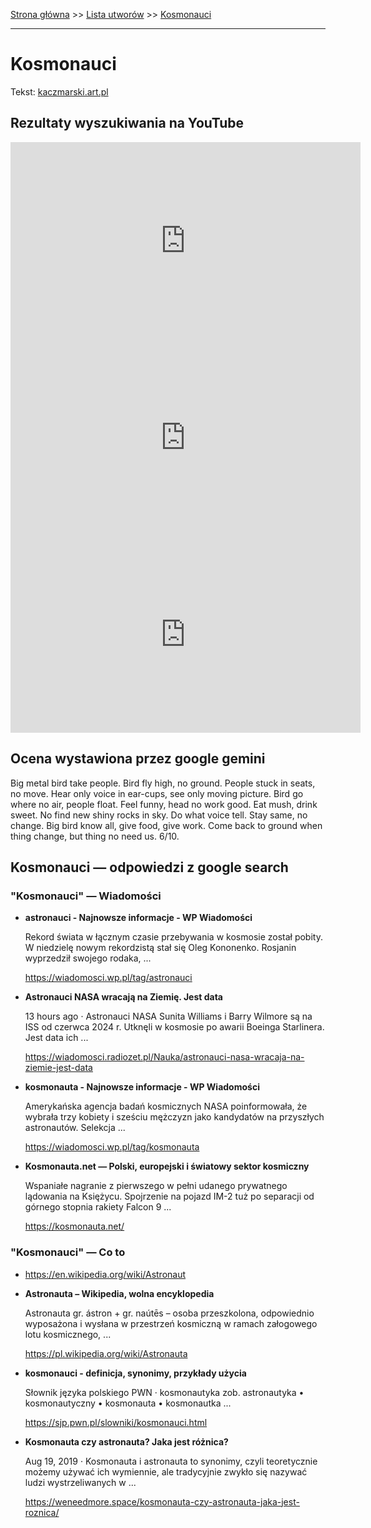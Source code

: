 [Strona główna](../index.md) >> [Lista utworów](../list.md) >> [Kosmonauci](216.md)

---

# Kosmonauci

Tekst: [kaczmarski.art.pl](https://www.kaczmarski.art.pl/tworczosc/wiersze/kosmonauci/)

## Rezultaty wyszukiwania na YouTube

<iframe width="560" height="315" src="https://www.youtube.com/embed/Y27Xq8gl3hE?si=IdontcarewhotheIRSsendsImnotpayingtaxes" title="YouTube video player" frameborder="0" allow="accelerometer; autoplay; clipboard-write; encrypted-media; gyroscope; picture-in-picture; web-share" referrerpolicy="strict-origin-when-cross-origin" allowfullscreen></iframe>

<iframe width="560" height="315" src="https://www.youtube.com/embed/JcPZRfDKWcI?si=IdontcarewhotheIRSsendsImnotpayingtaxes" title="YouTube video player" frameborder="0" allow="accelerometer; autoplay; clipboard-write; encrypted-media; gyroscope; picture-in-picture; web-share" referrerpolicy="strict-origin-when-cross-origin" allowfullscreen></iframe>

<iframe width="560" height="315" src="https://www.youtube.com/embed/XVcF505fen0?si=IdontcarewhotheIRSsendsImnotpayingtaxes" title="YouTube video player" frameborder="0" allow="accelerometer; autoplay; clipboard-write; encrypted-media; gyroscope; picture-in-picture; web-share" referrerpolicy="strict-origin-when-cross-origin" allowfullscreen></iframe>

## Ocena wystawiona przez google gemini

Big metal bird take people. Bird fly high, no ground. People stuck in seats, no move. Hear only voice in ear-cups, see only moving picture. Bird go where no air, people float. Feel funny, head no work good. Eat mush, drink sweet. No find new shiny rocks in sky. Do what voice tell. Stay same, no change. Big bird know all, give food, give work. Come back to ground when thing change, but thing no need us. 6/10.


## Kosmonauci — odpowiedzi z google search

### "Kosmonauci" — Wiadomości

- **astronauci - Najnowsze informacje - WP Wiadomości**

    Rekord świata w łącznym czasie przebywania w kosmosie został pobity. W niedzielę nowym rekordzistą stał się Oleg Kononenko. Rosjanin wyprzedził swojego rodaka, ... 

   <https://wiadomosci.wp.pl/tag/astronauci>
- **Astronauci NASA wracają na Ziemię. Jest data**

    13 hours ago  ·  Astronauci NASA Sunita Williams i Barry Wilmore są na ISS od czerwca 2024 r. Utknęli w kosmosie po awarii Boeinga Starlinera. Jest data ich ... 

   <https://wiadomosci.radiozet.pl/Nauka/astronauci-nasa-wracaja-na-ziemie-jest-data>
- **kosmonauta - Najnowsze informacje - WP Wiadomości**

    Amerykańska agencja badań kosmicznych NASA poinformowała, że wybrała trzy kobiety i sześciu mężczyzn jako kandydatów na przyszłych astronautów. Selekcja ... 

   <https://wiadomosci.wp.pl/tag/kosmonauta>
- **Kosmonauta.net — Polski, europejski i światowy sektor kosmiczny**

    Wspaniałe nagranie z pierwszego w pełni udanego prywatnego lądowania na Księżycu. Spojrzenie na pojazd IM-2 tuż po separacji od górnego stopnia rakiety Falcon 9 ... 

   <https://kosmonauta.net/>

### "Kosmonauci" — Co to

- <https://en.wikipedia.org/wiki/Astronaut>
- **Astronauta – Wikipedia, wolna encyklopedia**

    Astronauta gr. ástron + gr. naútēs – osoba przeszkolona, odpowiednio wyposażona i wysłana w przestrzeń kosmiczną w ramach załogowego lotu kosmicznego, ... 

   <https://pl.wikipedia.org/wiki/Astronauta>
- **kosmonauci - definicja, synonimy, przykłady użycia**

    Słownik języka polskiego PWN · kosmonautyka zob. astronautyka • kosmonautyczny • kosmonauta • kosmonautka ... 

   <https://sjp.pwn.pl/slowniki/kosmonauci.html>
- **Kosmonauta czy astronauta? Jaka jest różnica?**

    Aug 19, 2019  ·  Kosmonauta i astronauta to synonimy, czyli teoretycznie możemy używać ich wymiennie, ale tradycyjnie zwykło się nazywać ludzi wystrzeliwanych w ... 

   <https://weneedmore.space/kosmonauta-czy-astronauta-jaka-jest-roznica/>

